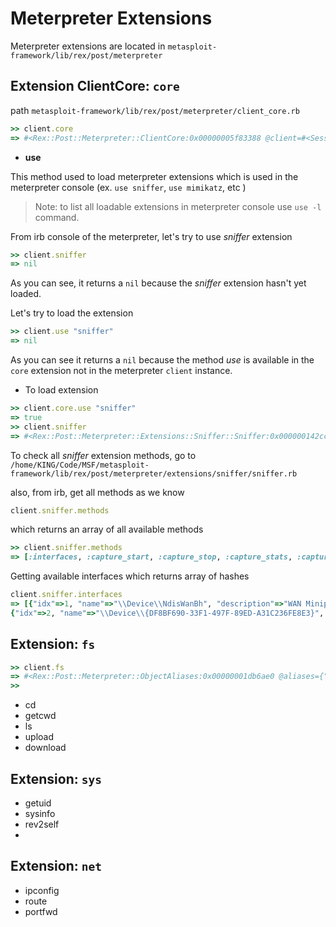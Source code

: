 # Meterpreter Extensions

Meterpreter extensions are located in `metasploit-framework/lib/rex/post/meterpreter`

## Extension ClientCore: `core`

path `metasploit-framework/lib/rex/post/meterpreter/client_core.rb`

```ruby
>> client.core
=> #<Rex::Post::Meterpreter::ClientCore:0x00000005f83388 @client=#<Session:meterpreter 192.168.0.18:55861 (192.168.242.128) "win7-64-victim\Workshop @ WIN7-64-VICTIM">, @name="core">
```

- **use**

This method used to load meterpreter extensions which is used in the meterpreter console (ex. `use sniffer`, `use mimikatz`, etc )
> Note: to list all loadable extensions in meterpreter console use `use -l` command.

From irb console of the meterpreter, let's try to use *sniffer* extension

```ruby
>> client.sniffer
=> nil
```
As you can see, it returns a `nil` because the *sniffer* extension hasn't yet loaded.

Let's try to load the extension 
```ruby
>> client.use "sniffer"
=> nil
```

As you can see it returns a `nil` because the method *use* is available in the `core` extension not in the meterpreter `client` instance.

- To load extension 

```ruby
>> client.core.use "sniffer"
=> true
>> client.sniffer
=> #<Rex::Post::Meterpreter::Extensions::Sniffer::Sniffer:0x000000142cc108 @client=#<Session:meterpreter 192.168.0.18:55861 (192.168.242.128) "win7-64-victim\Workshop @ WIN7-64-VICTIM">, @name="sniffer">
```

To check all *sniffer* extension methods, go to `/home/KING/Code/MSF/metasploit-framework/lib/rex/post/meterpreter/extensions/sniffer/sniffer.rb`

also, from irb, get all methods as we know 
```ruby
client.sniffer.methods
```
which returns an array of all available methods
```ruby
>> client.sniffer.methods
=> [:interfaces, :capture_start, :capture_stop, :capture_stats, :capture_release, :capture_dump, :capture_dump_read, :name, :name=, :client, :client=, :psych_to_yaml, :to_yaml, :to_yaml_properties, :blank?, :present?, :presence, :acts_like?, :to_param, :to_query, :try, :try!, :duplicable?, :deep_dup, :in?, :instance_values, :instance_variable_names, :to_json, :with_options, :html_safe?, :`, :dclone, :old_send, :as_json, :require_or_load, :require_dependency, :load_dependency, :load, :require, :unloadable, :assert_no_remainder, :decode_tlv, :decode_integer, :decode_timeticks, :decode_integer_value, :decode_uinteger_value, :build_integer, :decode_octet_string, :decode_ip_address, :decode_sequence, :decode_object_id, :decode_object_id_value, :encode_length, :encode_integer, :encode_tagged_integer, :integer_to_octets, :encode_null, :encode_exception, :encode_tlv, :encode_octet_string, :encode_sequence, :encode_object_id, :pretty_print, :pretty_print_cycle, :pretty_print_instance_variables, :pretty_print_inspect, :nil?, :===, :=~, :!~, :eql?, :hash, :<=>, :class, :singleton_class, :clone, :dup, :taint, :tainted?, :untaint, :untrust, :untrusted?, :trust, :freeze, :frozen?, :to_s, :inspect, :methods, :singleton_methods, :protected_methods, :private_methods, :public_methods, :instance_variables, :instance_variable_get, :instance_variable_set, :instance_variable_defined?, :remove_instance_variable, :instance_of?, :kind_of?, :is_a?, :tap, :send, :public_send, :respond_to?, :extend, :select, :display, :sleep, :method, :public_method, :singleton_method, :define_singleton_method, :object_id, :to_enum, :enum_for, :gem, :class_eval, :pretty_inspect, :silence_warnings, :enable_warnings, :with_warnings, :silence_stderr, :silence_stream, :suppress, :capture, :silence, :quietly, :debugger, :breakpoint, :suppress_warnings, :==, :equal?, :!, :!=, :instance_eval, :instance_exec, :__send__, :__id__]
```

Getting available interfaces which returns array of hashes 

```ruby
client.sniffer.interfaces
=> [{"idx"=>1, "name"=>"\\Device\\NdisWanBh", "description"=>"WAN Miniport (Network Monitor)", "type"=>3, "mtu"=>1514, "wireless"=>false, "usable"=>true, "dhcp"=>false}, 
{"idx"=>2, "name"=>"\\Device\\{DF8BF690-33F1-497F-89ED-A31C236FE8E3}", "description"=>"Intel(R) PRO/1000 MT Network Connection", "type"=>0, "mtu"=>1514, "wireless"=>false, "usable"=>true, "dhcp"=>true}]
```



## Extension: `fs`

```ruby
>> client.fs
=> #<Rex::Post::Meterpreter::ObjectAliases:0x00000001db6ae0 @aliases={"dir"=>#<Class:0x00000001e09e70>, "file"=>#<Class:0x00000001e12890>, "filestat"=>#<Class:0x00000001db7530>, "mount"=>#<Rex::Post::Meterpreter::Extensions::Stdapi::Fs::Mount:0x00000001db6c48 @client=#<Session:meterpreter 192.168.0.18:57016 (192.168.242.128) "win7-64-victim\Workshop @ WIN7-64-VICTIM">>}>
>> 
```

- cd 
- getcwd
- ls
- upload
- download

## Extension: `sys`

- getuid
- sysinfo
- rev2self
- 

## Extension: `net`

- ipconfig
- route
- portfwd